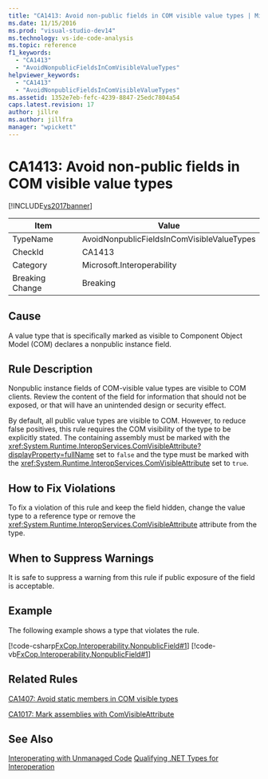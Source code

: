 ```yaml
---
title: "CA1413: Avoid non-public fields in COM visible value types | Microsoft Docs"
ms.date: 11/15/2016
ms.prod: "visual-studio-dev14"
ms.technology: vs-ide-code-analysis
ms.topic: reference
f1_keywords:
  - "CA1413"
  - "AvoidNonpublicFieldsInComVisibleValueTypes"
helpviewer_keywords:
  - "CA1413"
  - "AvoidNonpublicFieldsInComVisibleValueTypes"
ms.assetid: 1352e7eb-fefc-4239-8847-25edc7804a54
caps.latest.revision: 17
author: jillre
ms.author: jillfra
manager: "wpickett"
---
```

# CA1413: Avoid non-public fields in COM visible value types
[!INCLUDE[vs2017banner](../includes/vs2017banner.md)]

|Item|Value|
|-|-|
|TypeName|AvoidNonpublicFieldsInComVisibleValueTypes|
|CheckId|CA1413|
|Category|Microsoft.Interoperability|
|Breaking Change|Breaking|

## Cause
 A value type that is specifically marked as visible to Component Object Model (COM) declares a nonpublic instance field.

## Rule Description
 Nonpublic instance fields of COM-visible value types are visible to COM clients. Review the content of the field for information that should not be exposed, or that will have an unintended design or security effect.

 By default, all public value types are visible to COM. However, to reduce false positives, this rule requires the COM visibility of the type to be explicitly stated. The containing assembly must be marked with the <xref:System.Runtime.InteropServices.ComVisibleAttribute?displayProperty=fullName> set to `false` and the type must be marked with the <xref:System.Runtime.InteropServices.ComVisibleAttribute> set to `true`.

## How to Fix Violations
 To fix a violation of this rule and keep the field hidden, change the value type to a reference type or remove the <xref:System.Runtime.InteropServices.ComVisibleAttribute> attribute from the type.

## When to Suppress Warnings
 It is safe to suppress a warning from this rule if public exposure of the field is acceptable.

## Example
 The following example shows a type that violates the rule.

 [!code-csharp[FxCop.Interoperability.NonpublicField#1](../snippets/csharp/VS_Snippets_CodeAnalysis/FxCop.Interoperability.NonpublicField/cs/FxCop.Interoperability.NonpublicField.cs#1)]
 [!code-vb[FxCop.Interoperability.NonpublicField#1](../snippets/visualbasic/VS_Snippets_CodeAnalysis/FxCop.Interoperability.NonpublicField/vb/FxCop.Interoperability.NonpublicField.vb#1)]

## Related Rules
 [CA1407: Avoid static members in COM visible types](../code-quality/ca1407-avoid-static-members-in-com-visible-types.md)

 [CA1017: Mark assemblies with ComVisibleAttribute](../code-quality/ca1017-mark-assemblies-with-comvisibleattribute.md)

## See Also
 [Interoperating with Unmanaged Code](https://msdn.microsoft.com/library/ccb68ce7-b0e9-4ffb-839d-03b1cd2c1258)
 [Qualifying .NET Types for Interoperation](https://msdn.microsoft.com/library/4b8afb52-fb8d-4e65-b47c-fd82956a3cdd)
